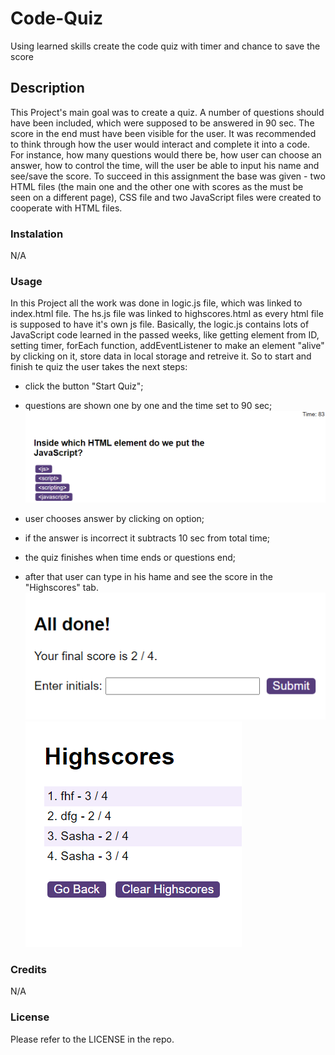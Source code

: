 # Code-Quiz
Using learned skills create the code quiz with timer and chance to save the score

## Description
This Project's main goal was to create a quiz. A number of questions should have been included, which were supposed to be answered in 90 sec. The score in the end must have been visible for the user. It was recommended to think through how the user would interact and complete it into a code. For instance, how many questions would there be, how user can choose an answer, how to control the time, will the user be able to input his name and see/save the score. To succeed in this assignment the base was given - two HTML files (the main one and the other one with scores as the must be seen on a different page), CSS file and two JavaScript files were created to cooperate with HTML files.

### Instalation
N/A

### Usage
In this Project all the work was done in logic.js file, which was linked to index.html file. The hs.js file was linked to highscores.html as every html file is supposed to have it's own js file. 
Basically,  the logic.js contains lots of JavaScript code learned in the passed weeks, like getting element from ID, setting timer, forEach function, addEventListener to make an element "alive" by clicking on it, store data in local storage and retreive it. So to start and finish te quiz the user takes the next steps:

- click the button "Start Quiz";

- questions are shown one by one and the time set to 90 sec;
![alt text](images/CQ1.png)

- user chooses answer by clicking on option;

- if the answer is incorrect it subtracts 10 sec from total time;

- the quiz finishes when time ends or questions end;

- after that user can type in his hame and see the score in the "Highscores" tab.
![alt text](Images/CQ2.png)
![alt text](Images/CQ3.png)

### Credits
N/A

### License
Please refer to the LICENSE in the repo.